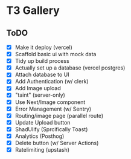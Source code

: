 # T3 Gallery

## ToDO

- [x] Make it deploy (vercel)
- [x] Scaffold basic ui with mock data
- [x] Tidy up build process
- [x] Actually set up a database (vercel postgres)
- [x] Attach database to UI
- [x] Add Authentication (w/ clerk)
- [x] Add Image upload
- [x] "taint" (server-only)
- [x] Use Next/Image component
- [x] Error Management (w/ Sentry)
- [x] Routing/image page (parallel route)
- [x] Update Upload button
- [x] ShadUIify (Sprcifically Toast) 
- [x] Analytics (Posthog)
- [x] Delete button (w/ Server Actions)
- [x] Ratelimiting (upstash)